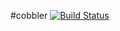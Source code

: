 #cobbler [![Build Status](https://travis-ci.org/lutak-srce/cobbler.svg)](https://travis-ci.org/lutak-srce/cobbler)
